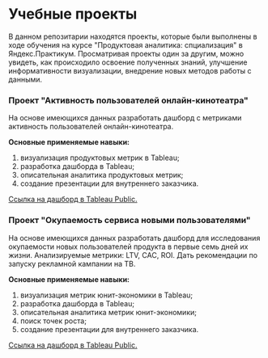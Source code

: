 # Учебные проекты

В данном репозитарии находятся проекты, которые были выполнены в ходе обучения на курсе "Продуктовая аналитика: спциализация" в Яндекс.Практикум.
Просматривая проекты один за другим, можно увидеть, как происходило освоение полученных знаний, улучшение информативности визуализации, внедрение новых методов работы с данными.

### Проект "Активность пользователей онлайн-кинотеатра"

На основе имеющихся данных разработать дашборд с метриками активность пользователей онлайн-кинотеатра.

**Основные применяемые навыки:**

1. визуализация продуктовых метрик в Tableau;
2. разработка дашборда в Tableau;
3. описательная аналитика продуктовых метрик;
4. создание презентации для внутреннего заказчика.

[Ссылка на дашборд в Tableau Public.](https://public.tableau.com/app/profile/valeryia1682/viz/Onlinecinema/Dashboard1)

### Проект "Окупаемость сервиса новыми пользователями"

На основе имеющихся данных разработать дашборд для исследования окупаемости новых пользователей продукта в первые семь дней их жизни.
Анализируемые метрики: LTV, CAC, ROI.
Дать рекомендации по запуску рекламной кампании на ТВ.

**Основные применяемые навыки:**

1. визуализация метрик юнит-экономики в Tableau;
2. разработка дашборда в Tableau;
3. описательная аналитика метрик юнит-экономики;
4. поиск точек роста;
5. создание презентации для внутреннего заказчика.

[Ссылка на дашборд в Tableau Public.](https://public.tableau.com/app/profile/valeryia1682/viz/Paybackbynewusers/Dashboard1)

